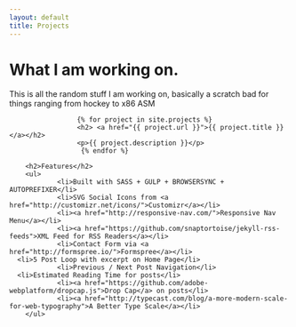 ```yaml
---
layout: default
title: Projects
---
```

<div class="post">
        <h1 class="pageTitle">What I am working on.</h1>
        <p>This is all the random stuff I am working on, basically a scratch bad for things ranging from hockey to x86 ASM</p>

                     {% for project in site.projects %}
                     <h2> <a href="{{ project.url }}">{{ project.title }}</a></h2>
                     <p>{{ project.description }}</p>
                      {% endfor %}

        <h2>Features</h2>
        <ul>
                <li>Built with SASS + GULP + BROWSERSYNC + AUTOPREFIXER</li>
                <li>SVG Social Icons from <a href="http://customizr.net/icons/">Customizr</a></li>
                <li><a href="http://responsive-nav.com/">Responsive Nav Menu</a></li>
                <li><a href="https://github.com/snaptortoise/jekyll-rss-feeds">XML Feed for RSS Readers</a></li>
                <li>Contact Form via <a href="http://formspree.io/">Formspree</a></li>
      <li>5 Post Loop with excerpt on Home Page</li>
                <li>Previous / Next Post Navigation</li>
      <li>Estimated Reading Time for posts</li>
                <li><a href="https://github.com/adobe-webplatform/dropcap.js">Drop Cap</a> on posts</li>
                <li><a href="http://typecast.com/blog/a-more-modern-scale-for-web-typography">A Better Type Scale</a></li>
        </ul>
</div>
